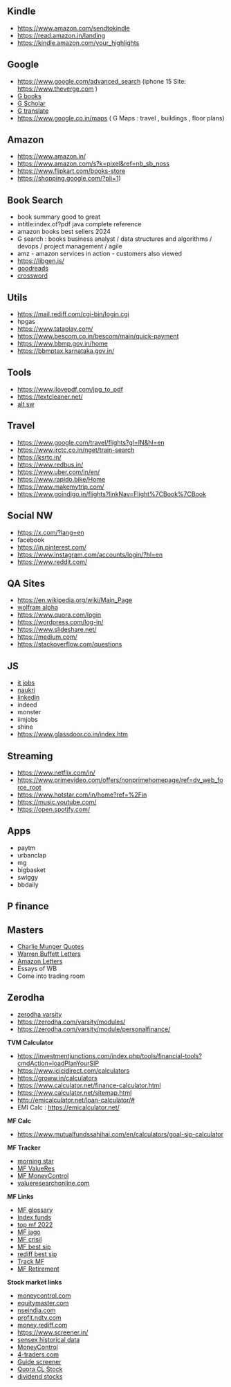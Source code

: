 ## Kindle
* https://www.amazon.com/sendtokindle
* https://read.amazon.in/landing
* https://kindle.amazon.com/your_highlights

## Google
* https://www.google.com/advanced_search (iphone 15 Site: https://www.theverge.com )
* [G books](https://books.google.com/)
* [G Scholar](https://scholar.google.com/)
* [G translate](https://translate.google.co.in/?sl=auto&tl=kn&text=hello%20world&op=translate)
* https://www.google.co.in/maps ( G Maps : travel , buildings , floor plans)


## Amazon
* https://www.amazon.in/
* https://www.amazon.com/s?k=pixel&ref=nb_sb_noss
* https://www.flipkart.com/books-store
* https://shopping.google.com/?pli=1)


## Book Search
* book summary good to great
* intitle:index.of?pdf java complete reference
* amazon books best sellers 2024
* G search : books business analyst / data structures and algorithms / devops / project management / agile 
* amz - amazon services in action - customers also viewed
* https://libgen.is/
* [goodreads](https://www.goodreads.com/)
* [crossword](https://www.crossword.in/collections/books)

## Utils
* https://mail.rediff.com/cgi-bin/login.cgi
* hpgas
* https://www.tataplay.com/
* https://www.bescom.co.in/bescom/main/quick-payment
* https://www.bbmp.gov.in/home
* https://bbmptax.karnataka.gov.in/

## Tools
* https://www.ilovepdf.com/jpg_to_pdf
* https://textcleaner.net/
* [alt sw](https://alternative.me/)

## Travel 
* https://www.google.com/travel/flights?gl=IN&hl=en
* https://www.irctc.co.in/nget/train-search
* https://ksrtc.in/
* https://www.redbus.in/
* https://www.uber.com/in/en/
* https://www.rapido.bike/Home
* https://www.makemytrip.com/
* https://www.goindigo.in/flights?linkNav=Flight%7CBook%7CBook


## Social NW
* https://x.com/?lang=en
* facebook
* https://in.pinterest.com/
* https://www.instagram.com/accounts/login/?hl=en
* https://www.reddit.com/

## QA Sites
* https://en.wikipedia.org/wiki/Main_Page
* [wolfram alpha](https://www.wolframalpha.com/)
* https://www.quora.com/login
* https://wordpress.com/log-in/
* https://www.slideshare.net/
* https://medium.com/
* https://stackoverflow.com/questions


## JS
* [it jobs](https://www.itjobswatch.co.uk/)
* [naukri](https://www.naukri.com/)
* [linkedin](https://www.linkedin.com/login)
* indeed
* monster
* iimjobs
* shine
* https://www.glassdoor.co.in/index.htm


## Streaming
* https://www.netflix.com/in/
* https://www.primevideo.com/offers/nonprimehomepage/ref=dv_web_force_root
* https://www.hotstar.com/in/home?ref=%2Fin
* https://music.youtube.com/
* https://open.spotify.com/

## Apps
* paytm
* urbanclap
* mg
* bigbasket
* swiggy
* bbdaily


## P finance
## Masters
* [Charlie Munger Quotes](https://tradingqna.com/t/charlie-mungers-100-quotes/139556)
* [Warren Buffett Letters](https://www.berkshirehathaway.com/letters/letters.html)
* [Amazon Letters](https://ir.aboutamazon.com/annual-reports-proxies-and-shareholder-letters/default.aspx)
* Essays of WB
* Come into trading room

## Zerodha
* [zerodha varsity](https://zerodha.com/varsity/)
* https://zerodha.com/varsity/modules/
* https://zerodha.com/varsity/module/personalfinance/

**TVM Calculator**
* https://investmentjunctions.com/index.php/tools/financial-tools?cmdAction=loadPlanYourSIP
* https://www.icicidirect.com/calculators
* https://groww.in/calculators
* https://www.calculator.net/finance-calculator.html
* https://www.calculator.net/sitemap.html
* http://emicalculator.net/loan-calculator/#
* EMI Calc : https://emicalculator.net/

**MF Calc**
* https://www.mutualfundssahihai.com/en/calculators/goal-sip-calculator

**MF Tracker**
* [morning star](https://www.morningstar.in/funds.aspx)
* [MF ValueRes](https://www.valueresearchonline.com/funds/best-mutual-funds/)
* [MF MoneyControl](https://www.moneycontrol.com/mutual-funds/find-fund/)
* [valueresearchonline.com](http://valueresearchonline.com/)

**MF Links**
* [MF glossary](https://cafemutual.com/glossary)
* [Index funds](https://in.investing.com/analysis/2-nifty-50-index-funds-with-lowest-expense-ratio-200593101)
* [top mf 2022](https://bemoneyaware.com/top-mutual-funds/)
* [MF jago](https://www.jagoinvestor.com/2012/05/mutual-funds-performance-vs-benchmark.html)
* [MF crisil](https://www.crisil.com/en/home/what-we-do/financial-products/mf-ranking.html)
* [MF best sip](https://www.etmoney.com/mutual-funds/featured/best-sip-funds/18)
* [rediff best sip](https://m.rediff.com/amp/getahead/report/the-best-sip-for-long-term-investment/20231031.htm)
* [Track MF](https://www.personalfn.com/dwl/Mutual-Funds/5-effective-ways-to-track-your-mutual-fund-investment-performance)
* [MF Retirement](https://economictimes.indiatimes.com/markets/expert-view/can-one-retire-just-by-investing-in-mutual-funds-atul-shinghal-explains/articleshow/98532487.cms)

**Stock market links**
* [moneycontrol.com](http://moneycontrol.com/)
* [equitymaster.com](http://equitymaster.com/)
* [nseindia.com](http://nseindia.com/)
* [profit.ndtv.com](http://profit.ndtv.com/)
* [money.rediff.com](http://money.rediff.com/)
* https://www.screener.in/
* [sensex historical data](https://in.investing.com/indices/sensex-historical-data)
* [MoneyControl](https://www.moneycontrol.com/stocksmarketsindia/)
* [4-traders.com](http://4-traders.com/)
* [Guide screener](https://www.screener.in/guides/creating-screens/)
* [Quora CL Stock](https://www.quora.com/What-is-your-investment-checklist-before-you-buy-a-stock)
* [dividend stocks](https://www.equitymaster.com/detail.asp?date=12/22/2023&story=2&title=Highest-Dividend-Paying-Stocks-in-India-2024-for-Long-Term-Investment)

